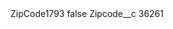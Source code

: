 <?xml version="1.0" encoding="UTF-8"?>
<CustomMetadata xmlns="http://soap.sforce.com/2006/04/metadata" xmlns:xsi="http://www.w3.org/2001/XMLSchema-instance" xmlns:xsd="http://www.w3.org/2001/XMLSchema">
    <label>ZipCode1793</label>
    <protected>false</protected>
    <values>
        <field>Zipcode__c</field>
        <value xsi:type="xsd:string">36261</value>
    </values>
</CustomMetadata>
